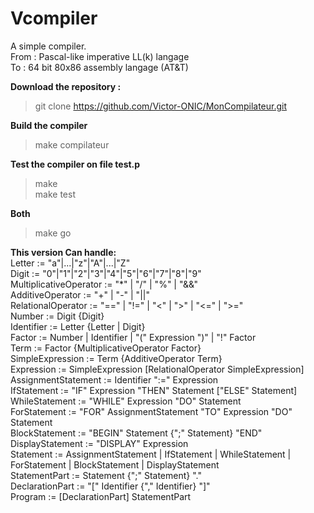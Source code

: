 # Vcompiler

A simple compiler.  
From : Pascal-like imperative LL(k) langage  
To : 64 bit 80x86 assembly langage (AT&T)

**Download the repository :**
> git clone https://github.com/Victor-ONIC/MonCompilateur.git

**Build the compiler**
> make compilateur

**Test the compiler on file test.p**
> make  
> make test

**Both**
> make go

**This version Can handle:**   
Letter := "a"|...|"z"|"A"|...|"Z"   
Digit := "0"|"1"|"2"|"3"|"4"|"5"|"6"|"7"|"8"|"9"    
MultiplicativeOperator := "*" | "/" | "%" | "&&"    
AdditiveOperator := "+" | "-" | "||"    
RelationalOperator := "==" | "!=" | "<" | ">" | "<=" | ">="     
Number := Digit {Digit}     
Identifier := Letter {Letter | Digit}   
Factor := Number | Identifier | "(" Expression ")" | "!" Factor     
Term := Factor {MultiplicativeOperator Factor}  
SimpleExpression := Term {AdditiveOperator Term}    
Expression := SimpleExpression [RelationalOperator SimpleExpression]    
AssignmentStatement := Identifier ":=" Expression   
IfStatement := "IF" Expression "THEN" Statement ["ELSE" Statement]  
WhileStatement := "WHILE" Expression "DO" Statement     
ForStatement := "FOR" AssignmentStatement "TO" Expression "DO" Statement    
BlockStatement := "BEGIN" Statement {";" Statement} "END"   
DisplayStatement := "DISPLAY" Expression    
Statement := AssignmentStatement | IfStatement | WhileStatement | ForStatement | BlockStatement | DisplayStatement  
StatementPart := Statement {";" Statement} "."  
DeclarationPart := "[" Identifier {"," Identifier} "]"  
Program := \[DeclarationPart\] StatementPart


